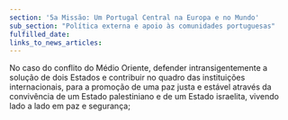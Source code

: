 ```yaml
---
section: '5a Missão: Um Portugal Central na Europa e no Mundo'
sub_section: "Política externa e apoio às comunidades portuguesas"
fulfilled_date:
links_to_news_articles:
---
```


No caso do conflito do Médio Oriente, defender intransigentemente a solução de dois Estados e contribuir no quadro das instituições internacionais, para a promoção de uma paz justa e estável através da convivência de um Estado palestiniano e de um Estado israelita, vivendo lado a lado em paz e segurança;